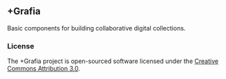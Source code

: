 ## +Grafia

Basic components for building collaborative digital collections.

### License

The +Grafia project is open-sourced software licensed under the [Creative Commons Attribution 3.0](http://creativecommons.org/licenses/by/3.0/deed.pt_BR).
